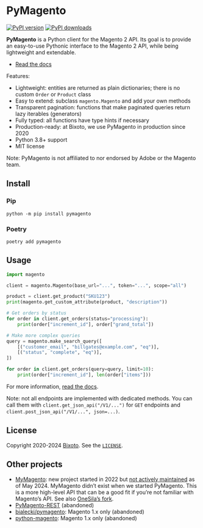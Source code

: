 # PyMagento

[![PyPI version](https://img.shields.io/pypi/v/pymagento)](https://pypi.org/project/pymagento/) [![PyPI downloads](https://img.shields.io/pypi/dm/pymagento)](https://pypi.org/project/pymagento/)

**PyMagento** is a Python client for the Magento 2 API. Its goal is to provide an easy-to-use Pythonic interface
to the Magento 2 API, while being lightweight and extendable.

* [Read the docs](https://pymagento2.readthedocs.io/)

Features:
* Lightweight: entities are returned as plain dictionaries; there is no custom `Order` or `Product` class
* Easy to extend: subclass `magento.Magento` and add your own methods
* Transparent pagination: functions that make paginated queries return lazy iterables (generators)
* Fully typed: all functions have type hints if necessary
* Production-ready: at Bixoto, we use PyMagento in production since 2020
* Python 3.8+ support
* MIT license

Note: PyMagento is not affiliated to nor endorsed by Adobe or the Magento team.

## Install

### Pip

    python -m pip install pymagento

### Poetry

    poetry add pymagento

## Usage

```python
import magento

client = magento.Magento(base_url="...", token="...", scope="all")

product = client.get_product("SKU123")
print(magento.get_custom_attribute(product, "description"))

# Get orders by status
for order in client.get_orders(status="processing"):
    print(order["increment_id"], order["grand_total"])

# Make more complex queries
query = magento.make_search_query([
    [("customer_email", "billgates@example.com", "eq")],
    [("status", "complete", "eq")],
])

for order in client.get_orders(query=query, limit=10):
    print(order["increment_id"], len(order["items"]))
```

For more information, [read the docs](https://pymagento2.readthedocs.io/).

Note: not all endpoints are implemented with dedicated methods. You can call them with
`client.get_json_api("/V1/...")` for `GET` endpoints and `client.post_json_api("/V1/...", json=...)`.

## License

Copyright 2020-2024 [Bixoto](https://bixoto.com/). See the [`LICENSE`](./LICENSE).

## Other projects

* [MyMagento](https://github.com/TDKorn/my-magento): new project started in 2022 but [not actively maintained](https://github.com/TDKorn/my-magento/issues/12#issuecomment-2121701930) as of May 2024.
  MyMagento didn’t exist when we started PyMagento. This is a more high-level API that can be a good fit if you’re not familiar with Magento’s API.
  See also [OneSila’s fork](https://github.com/OneSila/OneSilaMagento2Api).
* [PyMagento-REST](https://pypi.org/project/PyMagento-REST/) (abandoned)
* [bialecki/pymagento](https://github.com/bialecki/pymagento): Magento 1.x only (abandoned)
* [python-magento](https://github.com/bernieke/python-magento): Magento 1.x only (abandoned)
